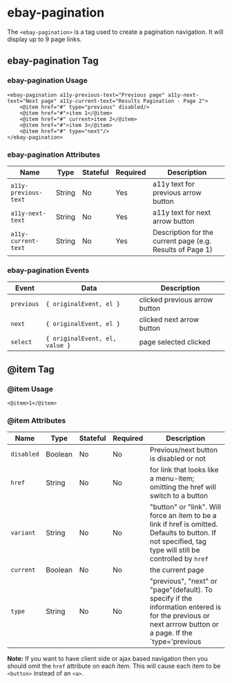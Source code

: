 # ebay-pagination

The `<ebay-pagination>` is a tag used to create a pagination navigation. It will display up to 9 page links.

## ebay-pagination Tag

### ebay-pagination Usage

```marko
<ebay-pagination a11y-previous-text="Previous page" a11y-next-text="Next page" a11y-current-text="Results Pagination - Page 2">
    <@item href="#" type="previous" disabled/>
    <@item href="#">item 1</@item>
    <@item href="#" current>item 2</@item>
    <@item href="#">item 3</@item>
    <@item href="#" type="next"/>
</ebay-pagination>
```

### ebay-pagination Attributes

Name | Type | Stateful | Required | Description
--- | --- | --- | --- | ---
`a11y-previous-text` | String | No | Yes | a11y text for previous arrow button
`a11y-next-text` | String | No | Yes | a11y text for next arrow button
`a11y-current-text` | String | No | Yes | Description for the current page (e.g. Results of Page 1)

### ebay-pagination Events

Event | Data | Description
--- | --- | ---
`previous` | `{ originalEvent, el }`| clicked previous arrow button
`next` | `{ originalEvent, el }` | clicked next arrow button
`select` | `{ originalEvent, el, value }` | page selected clicked

## @item Tag

### @item Usage

```marko
<@item>1</@item>
```

### @item Attributes

Name | Type | Stateful | Required | Description
--- | --- | --- | --- | ---
`disabled` | Boolean | No | No | Previous/next button is disabled or not
`href` | String | No | No | for link that looks like a menu-item; omitting the href will switch to a button
`variant` | String | No | No | "button" or "link". Will force an item to be a link if href is omitted. Defaults to button. If not specified, tag type will still be controlled by `href`
`current` | Boolean | No | No | the current page
`type` | String | No | No | "previous", "next" or "page"(default). To specify if the information entered is for the previous or next arrrow button or a page. If the `type='previous|next'` isn't provided the previous/next arrow buttons will be taken as `disabled`

**Note:** If you want to have client side or ajax based navigation then you should omit the `href` attribute on each item. This will cause each item to be `<button>` instead of an `<a>`.
